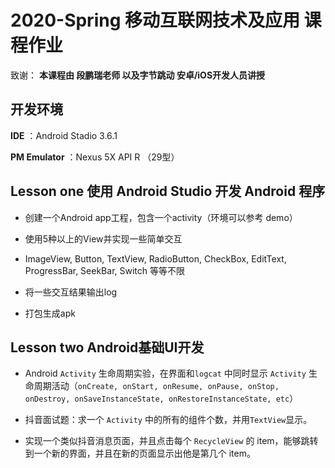 # 2020-Spring 移动互联网技术及应用 课程作业

致谢： **本课程由 段鹏瑞老师 以及字节跳动 安卓/iOS开发人员讲授** 

## 开发环境

**IDE** ：Android Stadio 3.6.1

**PM Emulator** ：Nexus 5X API R （29型） 

## Lesson one 使用 Android Studio 开发 Android 程序

-   创建一个Android app工程，包含一个activity（环境可以参考 demo）

-   使用5种以上的View并实现一些简单交互

-   ImageView, Button, TextView, RadioButton, CheckBox, EditText, ProgressBar, SeekBar, Switch 等等不限

-   将一些交互结果输出log

-   打包生成apk

## Lesson two Android基础UI开发

-   Android `Activity` 生命周期实验，在界面和`logcat` 中同时显示 `Activity` 生命周期活动（`onCreate, onStart, onResume, onPause, onStop, onDestroy, onSaveInstanceState, onRestoreInstanceState, etc`）

-   抖音面试题：求一个 `Activity` 中的所有的组件个数，并用`TextView`显示。

-   实现一个类似抖音消息页面，并且点击每个 `RecycleView` 的 item，能够跳转到一个新的界面，并且在新的页面显示出他是第几个 item。
